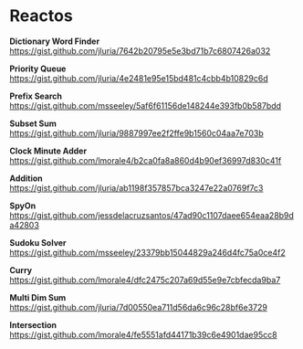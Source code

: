 # Reactos
**Dictionary Word Finder** https://gist.github.com/jluria/7642b20795e5e3bd71b7c6807426a032

**Priority Queue** https://gist.github.com/jluria/4e2481e95e15bd481c4cbb4b10829c6d

**Prefix Search** https://gist.github.com/msseeley/5af6f61156de148244e393fb0b587bdd

**Subset Sum** https://gist.github.com/jluria/9887997ee2f2ffe9b1560c04aa7e703b

**Clock Minute Adder** https://gist.github.com/lmorale4/b2ca0fa8a860d4b90ef36997d830c41f

**Addition** https://gist.github.com/jluria/ab1198f357857bca3247e22a0769f7c3

**SpyOn** https://gist.github.com/jessdelacruzsantos/47ad90c1107daee654eaa28b9da42803

**Sudoku Solver** https://gist.github.com/msseeley/23379bb15044829a246d4fc75a0ce4f2

**Curry** https://gist.github.com/lmorale4/dfc2475c207a69d55e9e7cbfecda9ba7

**Multi Dim Sum** https://gist.github.com/jluria/7d00550ea711d56da6c96c28bf6e3729

**Intersection** https://gist.github.com/lmorale4/fe5551afd44171b39c6e4901dae95cc8
